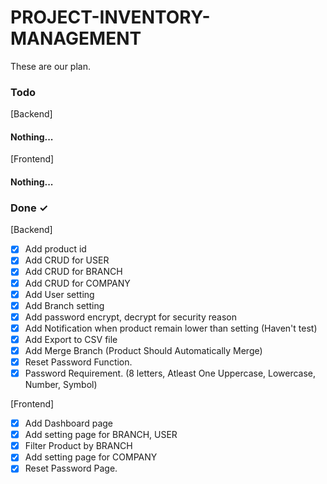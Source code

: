 # PROJECT-INVENTORY-MANAGEMENT

These are our plan.

### Todo

[Backend]
#### Nothing...

[Frontend]
#### Nothing...



### Done ✓

[Backend]
- [X] Add product id
- [X] Add CRUD for USER
- [X] Add CRUD for BRANCH
- [X] Add CRUD for COMPANY
- [X] Add User setting
- [X] Add Branch setting
- [X] Add password encrypt, decrypt for security reason
- [X] Add Notification when product remain lower than setting (Haven't test)
- [X] Add Export to CSV file
- [X] Add Merge Branch (Product Should Automatically Merge)
- [X] Reset Password Function.
- [X] Password Requirement. (8 letters, Atleast One Uppercase, Lowercase, Number, Symbol)

[Frontend]
- [X] Add Dashboard page
- [X] Add setting page for BRANCH, USER
- [X] Filter Product by BRANCH
- [X] Add setting page for COMPANY
- [X] Reset Password Page.

